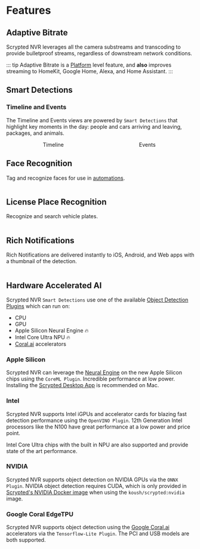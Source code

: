 <script setup lang="ts"> 
import { onMounted } from 'vue';
import ImagePopup from '../src/ImagePopup.vue';
</script>

# Features

## Adaptive Bitrate

Scrypted NVR leverages all the camera substreams and transcoding to provide bulletproof streams, regardless of downstream network conditions.

::: tip
Adaptive Bitrate is a [Platform](/platforms) level feature, and **also** improves streaming to HomeKit, Google Home, Alexa, and Home Assistant.
:::

## Smart Detections

### Timeline and Events

The Timeline and Events views are powered by `Smart Detections` that highlight key moments in the day: people and cars arriving and leaving, packages, and animals.

<div style="width: 100%; display: flex; flex-direction: row;">

<div style="display: flex; flex-direction: column; align-items: center; flex: 1;">
Timeline
<ImagePopup src="/img/scrypted-nvr/timeline.png" width="200" ></ImagePopup>
</div>


<div style="display: flex; flex-direction: column; align-items: center; flex: 1;">
Events
<ImagePopup src="/img/scrypted-nvr/events.png" width="200"></ImagePopup>
</div>

</div>

## Face Recognition

Tag and recognize faces for use in [automations](/detection/smart-motion-sensor.md).

<div style="display: flex; flex-direction: column; align-items: center; flex: 1;">
<ImagePopup src="/img/scrypted-nvr/face-recognition.png" width="400"></ImagePopup>
</div>

## License Place Recognition

Recognize and search vehicle plates.

<div style="display: flex; flex-direction: column; align-items: center; flex: 1;">
<ImagePopup src="/img/scrypted-nvr/lpr.png" width="400"></ImagePopup>
</div>

## Rich Notifications

Rich Notifications are delivered instantly to iOS, Android, and Web apps with a thumbnail of the detection.

<div style="display: flex; flex-direction: column; align-items: center; flex: 1;">
<ImagePopup src="/img/scrypted-nvr/notification.png" width="200"></ImagePopup>
</div>

## Hardware Accelerated AI

Scrypted NVR `Smart Detections` use one of the available [Object Detection Plugins](/detection/object-detection) which can run on:

* CPU
* GPU
* Apple Silicon Neural Engine 🔥
* Intel Core Ultra NPU 🔥
* [Coral.ai](https://coral.ai) accelerators

### Apple Silicon

Scrypted NVR can leverage the [Neural Engine](https://www.makeuseof.com/what-is-a-neural-engine-how-does-it-work/) on the new Apple Silicon chips using the `CoreML Plugin`. Incredible performance at low power. Installing the [Scrypted Desktop App](/desktop-application) is recommended on Mac.

### Intel

Scrypted NVR supports Intel iGPUs and accelerator cards for blazing fast detection performance using the `OpenVINO Plugin`. 12th Generation Intel processors like the N100 have great performance at a low power and price point.

Intel Core Ultra chips with the built in NPU are also supported and provide state of the art performance.

### NVIDIA

Scrypted NVR supports object detection on NVIDIA GPUs via the `ONNX Plugin`. NVIDIA object detection requires CUDA, which is only provided in [Scrypted's NVIDIA Docker image](/installation.html#docker-compose-yml) when using the `koush/scrypted:nvidia` image.

### Google Coral EdgeTPU

Scrypted NVR supports object detection using the [Google Coral.ai](https://coral.ai) accelerators via the `Tensorflow-Lite Plugin`. The PCI and USB models are both supported.
